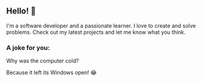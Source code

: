 ## Hello! 👋

I'm a software developer and a passionate learner. I love to create and solve problems. Check out my latest projects and let me know what you think.

### A joke for you:

Why was the computer cold?

Because it left its Windows open! 😂

<!--
**sychen23/sychen23** is a ✨ _special_ ✨ repository because its `README.md` (this file) appears on your GitHub profile.

Here are some ideas to get you started:

- 🔭 I’m currently working on ...
- 🌱 I’m currently learning ...
- 👯 I’m looking to collaborate on ...
- 🤔 I’m looking for help with ...
- 💬 Ask me about ...
- 📫 How to reach me: ...
- 😄 Pronouns: ...
- ⚡ Fun fact: ...
-->

